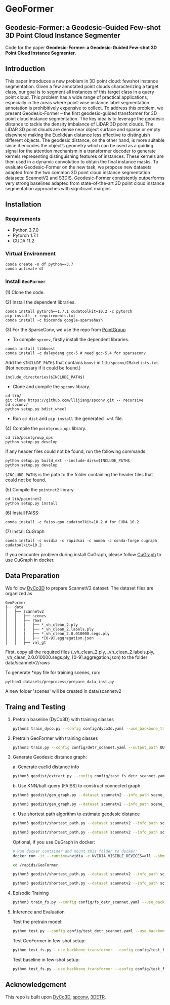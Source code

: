 # GeoFormer
## Geodesic-Former: a Geodesic-Guided Few-shot 3D Point Cloud Instance Segmenter

Code for the paper **Geodesic-Former: a Geodesic-Guided Few-shot 3D Point Cloud Instance Segmenter**.

## Introduction
This paper introduces a new problem in 3D point cloud: fewshot instance segmentation. Given a few annotated point clouds characterizing a target class, our goal is to segment all instances of this target class in a query point cloud. This problem has a wide range of practical applications, especially in the areas where point-wise instance label segmentation annotation is prohibitively expensive to collect. To address this problem, we present Geodesic-Former – the first geodesic-guided transformer for 3D point cloud instance segmentation. The key idea is to leverage the geodesic distance to tackle the density imbalance of LiDAR 3D point clouds. The LiDAR 3D point clouds are dense near object surface and sparse or empty elsewhere making the Euclidean distance less effective to distinguish different objects. The geodesic distance, on the other hand, is more suitable since it encodes the object’s geometry which can be used as a guiding signal for the attention mechanism in a transformer decoder to generate kernels representing distinguishing features of instances. These kernels are then used in a dynamic convolution to obtain the final instance masks. To evaluate Geodesic-Former on the new task, we propose new datasets adapted from the two common 3D point cloud instance segmentation datasets: ScannetV2 and S3DIS. Geodesic-Former consistently outperforms very strong baselines adapted from state-of-the-art 3D point cloud instance segmentation approaches with significant margins.

## Installation

### Requirements
* Python 3.7.0
* Pytorch 1.7.1
* CUDA 11.2

### Virtual Environment
```
conda create -n df python==3.7
conda activate df
```

### Install `GeoFormer`

(1) Clone the code.

(2) Install the dependent libraries.
```
conda install pytorch==1.7.1 cudatoolkit=10.2 -c pytorch
pip install -r requirements.txt
conda install -c bioconda google-sparsehash 
```



(3) For the SparseConv, we use the repo from [PointGroup](https://github.com/llijiang/spconv/tree/740a5b717fc576b222abc169ae6047ff1e95363f)

* To compile `spconv`, firstly install the dependent libraries. 
```
conda install libboost
conda install -c daleydeng gcc-5 # need gcc-5.4 for sparseconv
```
Add the `$INCLUDE_PATH$` that contains `boost` in `lib/spconv/CMakeLists.txt`. (Not necessary if it could be found.)
```
include_directories($INCLUDE_PATH$)
```

* Clone and compile the `spconv` library.
```
cd lib/
git clone https://github.com/llijiang/spconv.git -- recursive
cd spconv/
python setup.py bdist_wheel
```

* Run `cd dist` and `pip install` the generated `.whl` file.

(4) Compile the `pointgroup_ops` library.
```
cd lib/pointgroup_ops
python setup.py develop
```
If any header files could not be found, run the following commands. 
```
python setup.py build_ext --include-dirs=$INCLUDE_PATH$
python setup.py develop
```
`$INCLUDE_PATH$` is the path to the folder containing the header files that could not be found.

(5) Compile the `pointnet2` library.
```
cd lib/pointnet2
python setup.py install
```

(6) Install FAISS:

```
conda install -c faiss-gpu cudatoolkit=10.2 # for CUDA 10.2
```

(7) Install CuGraph

```
conda install -c nvidia -c rapidsai -c numba -c conda-forge cugraph cudatoolkit=10.2
```

If you encounter problem during install CuGraph, please follow [CuGraph](https://hub.docker.com/r/rapidsai/rapidsai/) to use CuGraph in docker.

## Data Preparation

We follow [DyCo3D](https://github.com/aim-uofa/DyCo3D) to prepare ScannetV2 dataset. 
The dataset files are organized as 
```
GeoFormer
├── data
│   ├── scannetv2
│   │   ├── scenes
│   │   ├── raws
│   │   |   ├── *_vh_clean_2.ply
│   │   |   ├── *_vh_clean_2.labels.ply
│   │   |   ├── *_vh_clean_2.0.010000.segs.ply
│   │   |   ├── *[0-9].aggregation.json
│   │   ├── val_gt
```
First, copy all the required files (_vh_clean_2.ply, _vh_clean_2.labels.ply, _vh_clean_2.0.010000.segs.ply, [0-9].aggregation.json) to the folder data/scannetv2/raws

To generate *npy file for training scenes, run:
```
python3 datasets/preprocess/prepare_data_inst.py
```

A new folder 'scenes' will be created in data/scannetv2

## Traing and Testing

1. Pretrain baseline (DyCo3D) with training classes

    ```bash
    python3 train_dyco.py --config config/dyco3d.yaml --use_backbone_transformer --output_path OUTPUT_PATH 
    ```

2. Pretrain GeoFormer with training classes

    ```bash
    python3 train.py --config config/detr_scannet.yaml --output_path OUTPUT_PATH --use_backbone_transformer
    ```

3. Generate Geodesic distance graph:

    a. Generate euclid distance info

    ```bash
    python3 geodist/extract.py --config config/test_fs_detr_scannet.yaml --resume PATH_TO_PRETRAIN_WEIGHT --use_backbone_transformer --output_path extract_graph
    ```

    b. Use KNN/ball-query (FAISS) to construct connected graph

    ```bash
    python3 geodist/gen_graph.py --dataset scannetv2 --info_path scene_graph_info_train.pkl --edge_out_path edge_dict_train.pkl

    python3 geodist/gen_graph.py --dataset scannetv2 --info_path scene_graph_info_test.pkl --edge_out_path edge_dict_test.pkl
    ```

    c. Use shortest path algorithm to estimate geodesic distance

    ```bash
    python3 geodist/shortest_path.py --dataset scannetv2 --info_path scene_graph_info_train.pkl --edge_in_path edge_dict_train.pkl --geodist_out_path geo_dist_train

    python3 geodist/shortest_path.py --dataset scannetv2 --info_path scene_graph_info_test.pkl --edge_in_path edge_dict_test.pkl --geodist_out_path geo_dist_test
    ```

    Optional, if you use CuGraph in docker:
    ```bash
    # Run docker container and mount this folder to docker:
    docker run -it --runtime=nvidia -e NVIDIA_VISIBLE_DEVICES=all --shm-size 8G --mount src=PATH_TO_THIS_FOLDER, target=/rapids/GeoFormer, type=bind rapidsai/rapidsai:latest /bin/bash

    cd /rapids/GeoFormer

    python3 geodist/shortest_path.py --dataset scannetv2 --info_path scene_graph_info_train.pkl --edge_in_path edge_dict_train.pkl --geodist_out_path geo_dist_train

    python3 geodist/shortest_path.py --dataset scannetv2 --info_path scene_graph_info_test.pkl --edge_in_path edge_dict_test.pkl --geodist_out_path geo_dist_test
    ```

4. Episodic Training

    ```bash
    python3 train_fs.py --config config/fs_detr_scannet.yaml --use_backbone_transformer --output_path OUTPUT_PATH --pretrain PATH_TO_PRETRAIN_WEIGHT
    ```

5. Inference and Evaluation

    Test the pretrain model:
    ```bash
    python test.py --config config/test_detr_scannet.yaml --use_backbone_transformer  --output_path OUTPUT_PATH --resume PATH_TO_WEIGHT
    ```

    Test GeoFormer in few-shot setup:
    ```bash
    python test_fs.py --use_backbone_transformer --config config/test_fs_detr_scannet.yaml --output_path OUTPUT_PATH --resume PATH_TO_WEIGHT
    ```

    Test baseline in few-shot setup:
    ```bash
    python test_fs.py --use_backbone_transformer --config config/test_fs_dyco3d.yaml --output_path OUTPUT_PATH --resume PATH_TO_WEIGHT
    ```

## Acknowledgement
This repo is built upon [DyCo3D](https://github.com/aim-uofa/DyCo3D), [spconv](https://github.com/traveller59/spconv), [3DETR](https://github.com/facebookresearch/3detr). 


